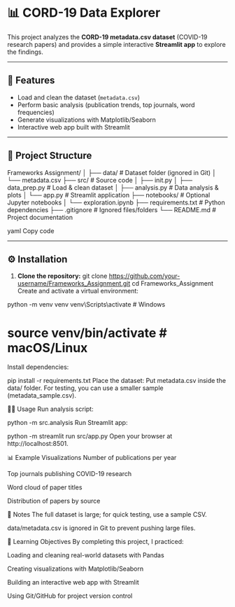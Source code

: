 # 📊 CORD-19 Data Explorer

This project analyzes the **CORD-19 metadata.csv dataset** (COVID-19 research papers) and provides a simple interactive **Streamlit app** to explore the findings.

---

## 🚀 Features
- Load and clean the dataset (`metadata.csv`)
- Perform basic analysis (publication trends, top journals, word frequencies)
- Generate visualizations with Matplotlib/Seaborn
- Interactive web app built with Streamlit

---

## 📂 Project Structure
Frameworks Assignment/
│
├── data/ # Dataset folder (ignored in Git)
│ └── metadata.csv
├── src/ # Source code
│ ├── init.py
│ ├── data_prep.py # Load & clean dataset
│ ├── analysis.py # Data analysis & plots
│ └── app.py # Streamlit application
├── notebooks/ # Optional Jupyter notebooks
│ └── exploration.ipynb
├── requirements.txt # Python dependencies
├── .gitignore # Ignored files/folders
└── README.md # Project documentation

yaml
Copy code

---

## ⚙️ Installation

1. **Clone the repository:**
git clone https://github.com/your-username/Frameworks_Assignment.git
cd Frameworks_Assignment
Create and activate a virtual environment:

python -m venv venv
venv\Scripts\activate       # Windows
# source venv/bin/activate   # macOS/Linux
Install dependencies:

pip install -r requirements.txt
Place the dataset:
Put metadata.csv inside the data/ folder. For testing, you can use a smaller sample (metadata_sample.csv).

🧑‍💻 Usage
Run analysis script:

python -m src.analysis
Run Streamlit app:

python -m streamlit run src/app.py
Open your browser at http://localhost:8501.

📊 Example Visualizations
Number of publications per year

Top journals publishing COVID-19 research

Word cloud of paper titles

Distribution of papers by source

📝 Notes
The full dataset is large; for quick testing, use a sample CSV.

data/metadata.csv is ignored in Git to prevent pushing large files.

📖 Learning Objectives
By completing this project, I practiced:

Loading and cleaning real-world datasets with Pandas

Creating visualizations with Matplotlib/Seaborn

Building an interactive web app with Streamlit

Using Git/GitHub for project version control
